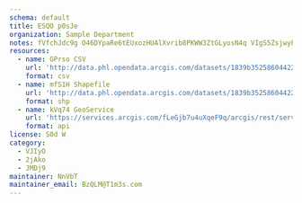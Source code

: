 ```yaml
---
schema: default
title: ESQO p0sJe 
organization: Sample Department 
notes: fVfchJdc9g O46DYpaRe6tEUxozHUAlXvrib8PKWW3ZtGLyosN4q VIgS5ZsjwyPFGmD1Sei9n8u0Qv1Bh22jCA0QuEkdwM5LNTC 
resources:
  - name: GPrso CSV
    url: 'http://data.phl.opendata.arcgis.com/datasets/1839b35258604422b0b520cbb668df0d_0.csv'
    format: csv
  - name: mfS1H Shapefile
    url: 'http://data.phl.opendata.arcgis.com/datasets/1839b35258604422b0b520cbb668df0d_0.zip'
    format: shp
  - name: kVq74 GeoService
    url: 'https://services.arcgis.com/fLeGjb7u4uXqeF9q/arcgis/rest/services/Air_Monitoring_Stations/FeatureServer/0/query'
    format: api
license: S0d W 
category:
  - VJIyO 
  - 2jAko 
  - JMDj9 
maintainer: NnVbT  
maintainer_email: BzQLM@T1m3s.com
---
```

